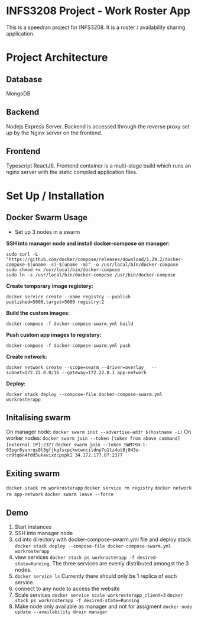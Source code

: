 # INFS3208 Project - Work Roster App
This is a speedran project for INFS3208. It is a roster / availability sharing application.

# Project Architecture
## Database
MongoDB


## Backend
Nodejs Express Server. Backend is accessed through the reverse proxy set up by the Nginx server on the frontend.

## Frontend
Typescript ReactJS. Frontend container is a multi-stage build which runs an nginx server with the static compiled application files.


# Set Up / Installation
## Docker Swarm Usage
* Set up 3 nodes in a swarm


**SSH into manager node and install docker-compose on manager:**
```
sudo curl -L "https://github.com/docker/compose/releases/download/1.29.2/docker-compose-$(uname -s)-$(uname -m)" -o /usr/local/bin/docker-compose
sudo chmod +x /usr/local/bin/docker-compose
sudo ln -s /usr/local/bin/docker-compose /usr/bin/docker-compose
```

**Create temporary image registery:**
```
docker service create --name registry --publish published=5000,target=5000 registry:2
```

**Build the custom images:**
```
docker-compose -f docker-compose-swarm.yml build
```

**Push custom app images to registery:**
```
docker-compose -f docker-compose-swarm.yml push
```

**Create network:**
```
docker network create --scope=swarm --driver=overlay   --subnet=172.22.0.0/16 --gateway=172.22.0.1 app-network
```
**Deploy:**
```
docker stack deploy --compose-file docker-compose-swarm.yml workrosterapp
```

## Initalising swarm
On manager node: `docker swarm init --advertise-addr $(hostname -i)`
On worker nodes: 
`docker swarm join --token [token from above command] [external IP]:2377`
`docker swarm join --token SWMTKN-1-63pgr6yunrqs0l3gfjkgfscpckwtwncildnp7q1tz4pt8j043e-cn9tq6n4fdd5ukavixdcpxpk1 34.172.177.87:2377`


## Exiting swarm
`docker stack rm workrosterapp`
`docker service rm registry`
`docker network rm app-network`
`docker swarm leave --force` 

## Demo
1. Start instances
2. SSH into manager node
3. cd into directory with docker-compose-swarm.yml file and deploy stack `docker stack deploy --compose-file docker-compose-swarm.yml workrosterapp`
4. view services `docker stack ps workrosterapp -f desired-state=Running`. The three services are evenly distributed amongst the 3 nodes. 
5. `docker service ls` Currently there should only be 1 replica of each service.
5. connect to any node to access the website
6. Scale services `docker service scale workrosterapp_client=3` `docker stack ps workrosterapp -f desired-state=Running`
7. Make node only available as manager and not for assigment `docker node update --availability drain manager`

